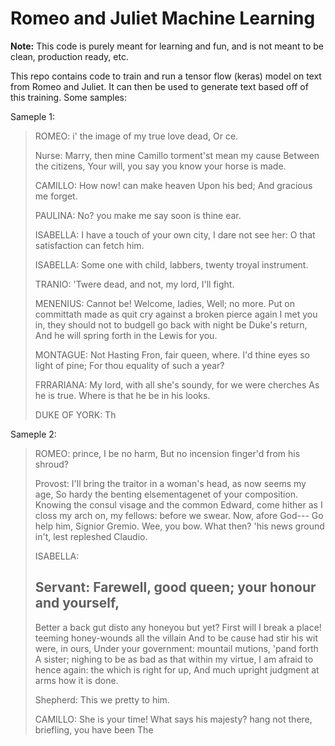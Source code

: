 # Romeo and Juliet Machine Learning

**Note:** This code is purely meant for learning and fun, and is not meant to be clean, production ready, etc.

This repo contains code to train and run a tensor flow (keras) model on text from Romeo and Juliet. It can then be used to generate text based off of this training. Some samples:

Sameple 1: 
> ROMEO: i' the image of my true love dead,
> Or ce.
> 
> Nurse:
> Marry, then mine Camillo torment'st mean my cause
> Between the citizens,
> Your will, you say you know your horse is made.
> 
> CAMILLO:
> How now! can make heaven
> Upon his bed;
> And gracious me forget.
> 
> PAULINA:
> No? you make me say soon is thine ear.
> 
> ISABELLA:
> I have a touch of your own city, I dare not see her:
> O that satisfaction can fetch him.
> 
> ISABELLA:
> Some one with child, labbers, twenty troyal instrument.
> 
> TRANIO:
> 'Twere dead, and not, my lord, I'll fight.
> 
> MENENIUS:
> Cannot be!
> Welcome, ladies, Well; no more.
> Put on committath made as quit cry against a broken pierce again I met you in,
> they should not to budgell go back with night be Duke's return,
> And he will spring forth in the Lewis for you.
> 
> MONTAGUE:
> Not Hasting Fron, fair queen, where.
> I'd thine eyes so light of pine;
> For thou equality of such a year?
> 
> FRRARIANA:
> My lord, with all she's soundy, for we were cherches
> As he is true. Where is that he be in his looks.
> 
> DUKE OF YORK:
> Th

Sameple 2: 
> ROMEO: prince, I be no harm,
> But no incension finger'd from his shroud?
> 
> Provost:
> I'll bring the traitor in a woman's head, as now seems my age,
> So hardy the benting elsementagenet of your composition.
> Knowing the consul visage and the common Edward, come hither as I
> closs my arch on, my fellows: before we swear.
> Now, afore God---
> Go help him, Signior Gremio.
> Wee, you bow. What then? 'his news ground in't, lest repleshed Claudio.
> 
> ISABELLA:
> 
> Servant:
> Farewell, good queen; your honour and yourself,
> -
> Better a back gut disto any honeyou but yet?
> First will I break a place! teeming honey-wounds all the villain
> And to be cause had stir his wit were, in ours,
> Under your government: mountail mutions, 'pand forth
> A sister; nighing to be as bad as that within my virtue,
> I am afraid to hence again: the which is right for up,
> And much upright judgment at arms how it is done.
> 
> Shepherd:
> This we pretty to him.
> 
> CAMILLO:
> She is your time!
> What says his majesty? hang not there, briefling, you have been
> The
